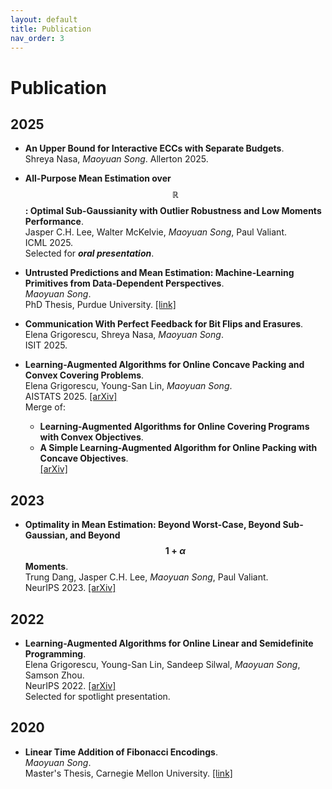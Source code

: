 ```yaml
---
layout: default
title: Publication
nav_order: 3
---
```


<script
  src="https://cdn.mathjax.org/mathjax/latest/MathJax.js?config=TeX-AMS-MML_HTMLorMML"
  type="text/javascript">
</script>

# Publication

## 2025

- **An Upper Bound for Interactive ECCs with Separate Budgets**.  
Shreya Nasa, *Maoyuan Song*.
Allerton 2025.

- **All-Purpose Mean Estimation over $$\mathbb{R}$$: Optimal Sub-Gaussianity with Outlier Robustness and Low Moments Performance**.  
Jasper C.H. Lee, Walter McKelvie, *Maoyuan Song*, Paul Valiant.  
ICML 2025.  
Selected for ***oral presentation***.

- **Untrusted Predictions and Mean Estimation: Machine-Learning Primitives from Data-Dependent Perspectives**.  
*Maoyuan Song*.  
PhD Thesis, Purdue University. [[link]](https://hammer.purdue.edu/articles/thesis/Untrusted_Predictions_and_Mean_Estimation_Machine-Learning_Primitives_from_Data-Dependent_Perspectives/28886873?file=54026918)

- **Communication With Perfect Feedback for Bit Flips and Erasures**.  
Elena Grigorescu, Shreya Nasa, *Maoyuan Song*.  
ISIT 2025.

- **Learning-Augmented Algorithms for Online Concave Packing and Convex Covering Problems**.  
Elena Grigorescu, Young-San Lin, *Maoyuan Song*.  
AISTATS 2025. [[arXiv]](https://arxiv.org/abs/2411.08332)  
Merge of:
  - **Learning-Augmented Algorithms for Online Covering Programs with Convex Objectives**.  
  - **A Simple Learning-Augmented Algorithm for Online Packing with Concave Objectives**.  
  [[arXiv]](https://arxiv.org/abs/2406.03574)

## 2023

- **Optimality in Mean Estimation: Beyond Worst-Case, Beyond Sub-Gaussian, and Beyond $$1 + \alpha$$ Moments**.  
Trung Dang, Jasper C.H. Lee, *Maoyuan Song*, Paul Valiant.  
NeurIPS 2023. [[arXiv]](https://arxiv.org/abs/2311.12784)

## 2022

- **Learning-Augmented Algorithms for Online Linear and Semidefinite Programming**.  
Elena Grigorescu, Young-San Lin, Sandeep Silwal, *Maoyuan Song*, Samson Zhou.  
NeurIPS 2022. [[arXiv]](https://arxiv.org/abs/2209.10614)  
Selected for spotlight presentation.

## 2020

- **Linear Time Addition of Fibonacci Encodings**.  
*Maoyuan Song*.    
Master's Thesis, Carnegie Mellon University. [[link]](http://reports-archive.adm.cs.cmu.edu/anon/2020/CMU-CS-20-118.pdf)
